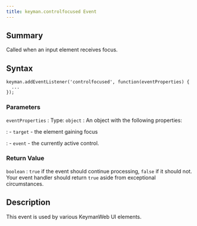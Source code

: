 ```yaml
---
title: keyman.controlfocused Event
---
```


## Summary

Called when an input element receives focus.

## Syntax

```
keyman.addEventListener('controlfocused', function(eventProperties) {
  ...
});
```

### Parameters

`eventProperties`
:   Type: `object`
:   An object with the following properties:

: - `target` - the element gaining focus

: - `event` - the currently active control.

### Return Value

`boolean`
:   `true` if the event should continue processing, `false` if it should
    not. Your event handler should return `true` aside from exceptional
    circumstances.

## Description

This event is used by various KeymanWeb UI elements.
